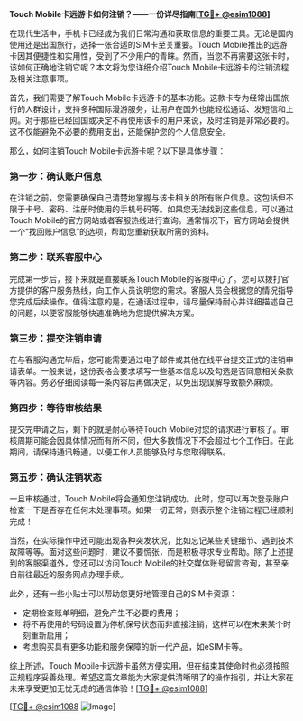 **Touch Mobile卡远游卡如何注销？——一份详尽指南[[TG💪+ @esim1088](https://t.me/s/esim1088)]**

在现代生活中，手机卡已经成为我们日常沟通和获取信息的重要工具。无论是国内使用还是出国旅行，选择一张合适的SIM卡至关重要。Touch Mobile推出的远游卡因其便捷性和实用性，受到了不少用户的青睐。然而，当您不再需要这张卡时，该如何正确地注销它呢？本文将为您详细介绍Touch Mobile卡远游卡的注销流程及相关注意事项。

首先，我们需要了解Touch Mobile卡远游卡的基本功能。这款卡专为经常出国旅行的人群设计，支持多种国际漫游服务，让用户在国外也能轻松通话、发短信和上网。对于那些已经回国或决定不再使用该卡的用户来说，及时注销是非常必要的。这不仅能避免不必要的费用支出，还能保护您的个人信息安全。

那么，如何注销Touch Mobile卡远游卡呢？以下是具体步骤：

### **第一步：确认账户信息**
在注销之前，您需要确保自己清楚地掌握与该卡相关的所有账户信息。这包括但不限于卡号、密码、注册时使用的手机号码等。如果您无法找到这些信息，可以通过Touch Mobile的官方网站或者客服热线进行查询。通常情况下，官方网站会提供一个“找回账户信息”的选项，帮助您重新获取所需的资料。

### **第二步：联系客服中心**
完成第一步后，接下来就是直接联系Touch Mobile的客服中心了。您可以拨打官方提供的客户服务热线，向工作人员说明您的需求。客服人员会根据您的情况指导您完成后续操作。值得注意的是，在通话过程中，请尽量保持耐心并详细描述自己的问题，以便客服能够快速准确地为您提供解决方案。

### **第三步：提交注销申请**
在与客服沟通完毕后，您可能需要通过电子邮件或其他在线平台提交正式的注销申请表单。一般来说，这份表格会要求填写一些基本信息以及勾选是否同意相关条款等内容。务必仔细阅读每一条内容后再做决定，以免出现误解导致额外麻烦。

### **第四步：等待审核结果**
提交完申请之后，剩下的就是耐心等待Touch Mobile对您的请求进行审核了。审核周期可能会因具体情况而有所不同，但大多数情况下不会超过七个工作日。在此期间，请保持通讯畅通，以便工作人员能够及时与您取得联系。

### **第五步：确认注销状态**
一旦审核通过，Touch Mobile将会通知您注销成功。此时，您可以再次登录账户检查一下是否存在任何未处理事项。如果一切正常，则表示整个注销过程已经顺利完成！

当然，在实际操作中还可能出现各种突发状况，比如忘记某些关键细节、遇到技术故障等等。面对这些问题时，建议不要慌张，而是积极寻求专业帮助。除了上述提到的客服渠道外，您还可以访问Touch Mobile的社交媒体账号留言咨询，甚至亲自前往最近的服务网点办理手续。

此外，还有一些小贴士可以帮助您更好地管理自己的SIM卡资源：

- 定期检查账单明细，避免产生不必要的费用；
- 将不再使用的号码设置为停机保号状态而非直接注销，这样可以在未来某个时刻重新启用；
- 考虑购买具有更多功能和服务保障的新一代产品，如eSIM卡等。

综上所述，Touch Mobile卡远游卡虽然方便实用，但在结束其使命时也必须按照正规程序妥善处理。希望这篇文章能为大家提供清晰明了的操作指引，并让大家在未来享受更加无忧无虑的通信体验！[[TG💪+ @esim1088](https://t.me/s/esim1088)]

[[TG💪+ @esim1088](https://t.me/s/esim1088) ![Image](https://i.postimg.cc/4NQfJmqS/Snipaste-2025-05-13-00-14-12.png)]